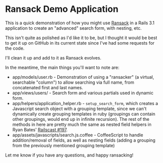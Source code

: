 # Ransack Demo Application

This is a quick demonstration of how you might use [Ransack](https://github.com/activerecord-hackery/ransack)
in a Rails 3.1 application to create an "advanced" search form, with nesting, etc.

This isn't quite as polished as I'd like it to be, but I thought it would be best to
get it up on GitHub in its current state since I've had some requests for the code.

I'll clean it up and add to it as Ransack evolves.

In the meantime, the main things you'll want to note are:

* app/models/user.rb - Demonstration of using a "ransacker" (a virtual, searchable "column")
  to allow searching via full name, from concatenated first and last names.
* app/views/users/ - Search form and various partials used in dynamic form.
* app/helpers/application_helper.rb - `setup_search_form`, which creates a Javascript search
  object with a grouping template, since we can't dynamically create grouping templates in
  ruby (groupings can contain other groupings, would end up in infinite recursion). The rest
  of the methods in here are pretty much the same as nested field helpers in Ryan Bates'
  [Railscast #197](http://railscasts.com/episodes/197-nested-model-form-part-2).
* app/assets/javascripts/search.js.coffee - CoffeeScript to handle addition/removal of fields,
  as well as nesting fields (adding a grouping from the previously mentioned grouping template)
  
Let me know if you have any questions, and happy ransacking!